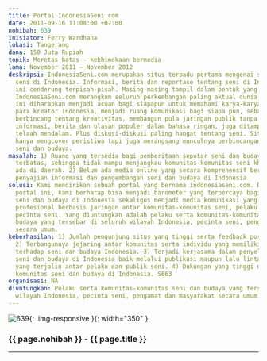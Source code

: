 ```yaml
---
title: Portal IndonesiaSeni.com
date: 2011-09-16 11:08:00 +07:00
nohibah: 639
inisiator: Ferry Wardhana
lokasi: Tangerang
dana: 150 Juta Rupiah
topik: Meretas batas – kebhinekaan bermedia
lama: November 2011 – November 2012
deskripsi: IndonesiaSeni.com merupakan situs terpadu pertama mengenai seluk-beluk
  seni di Indonesia. Informasi, berita dan reportase tentang seni di Indonesia selama
  ini cenderung terpisah-pisah. Masing-masing tampil dalam bentuk yang spesifik. Kini
  IndonesiaSeni.com merangkum seluruh perkembangan paling aktual dunia seni di Indonesia.Situs
  ini diharapkan menjadi acuan bagi siapapun untuk memahami karya-karya cemerlang
  para kreator Indonesia, menjadi ruang komunikasi bagi siapa pun, sebagai tempat
  berbincang tentang kreativitas, membangun pula jaringan publik tanpa batas.Selain
  informasi, berita dan ulasan populer dalam bahasa ringan, juga ditampilkan berbagai
  telaah mendalam. Plus diskusi-diskusi paling hangat tentang seni. Situs ini tidak
  hanya mengcover peristiwa tapi juga merangsang munculnya perbincangan kritis seputar
  seni dan budaya.
masalah: 1) Ruang yang tersedia bagi pemberitaan seputar seni dan budaya yang masih
  terbatas, sehingga tidak mampu menjangkau komunitas-komunitas seni khususnya yang
  ada di daerah. 2) Belum ada media online yang secara komprehensif berfokus pada
  penyajian informasi dan pengembangan seni dan budaya di Indonesia
solusi: Kami mendirikan sebuah portal yang bernama indonesiaseni.com. Dengan hadirnya
  portal ini, kami berharap bisa menjadi barometer yang terpercaya bagi kehidupan
  seni dan budaya di Indonesia sekaligus menjadi media komunikasi yang dikelola secara
  profesional berbasis jaringan antar komunitas-komunitas seni, pelaku seni, dan publik
  pecinta seni. Yang diuntungkan adalah pelaku serta komunitas-komunitas seni dan
  budaya yang tersebar di seluruh wilayah Indonesia, pecinta seni, pengamat dan masyarakat
  secara umum.
keberhasilan: 1) Jumlah pengunjung situs yang tinggi serta feedback positif dari pengunjung.
  2) Terbangunnya jejaring antar komunitas serta individu yang memiliki kepedulian
  terhadap seni dan budaya Indonesia. 3) Terjadi kerjasama dalam penyelenggaran kegiatan
  seni dan budaya di Indonesia baik melalui publikasi maupun lalu lintas informasi
  yang terjalin antar pelaku dan publik seni. 4) Dukungan yang tinggi dari berbagai
  komunitas seni dan budaya di Indonesia. S663
organisasi: NA
diuntungkan: Pelaku serta komunitas-komunitas seni dan budaya yang tersebar di seluruh
  wilayah Indonesia, pecinta seni, pengamat dan masyarakat secara umum.
---
```


![639](/static/img/hibahcmb/639.png){: .img-responsive }{: width="350" }

### {{ page.nohibah }} - {{ page.title }}

---
